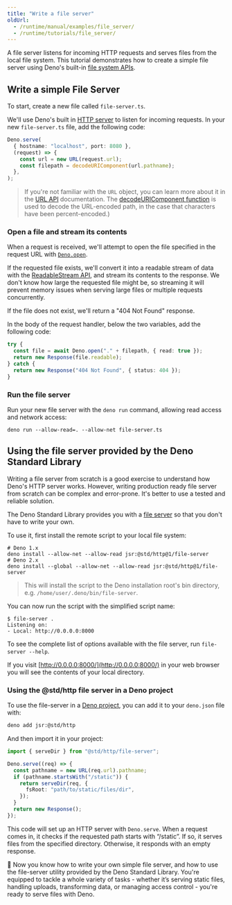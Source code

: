 ```yaml
---
title: "Write a file server"
oldUrl:
  - /runtime/manual/examples/file_server/
  - /runtime/tutorials/file_server/
---
```


A file server listens for incoming HTTP requests and serves files from the local
file system. This tutorial demonstrates how to create a simple file server using
Deno's built-in [file system APIs](/api/deno/file-system).

## Write a simple File Server

To start, create a new file called `file-server.ts`.

We'll use Deno's built in [HTTP server](/api/deno/~/Deno.serve) to listen for
incoming requests. In your new `file-server.ts` file, add the following code:

```ts title="file-server.ts"
Deno.serve(
  { hostname: "localhost", port: 8080 },
  (request) => {
    const url = new URL(request.url);
    const filepath = decodeURIComponent(url.pathname);
  },
);
```

> If you're not familiar with the `URL` object, you can learn more about it in
> the [URL API](https://developer.mozilla.org/en-US/docs/Web/API/URL)
> documentation. The
> [decodeURIComponent function](https://developer.mozilla.org/en-US/docs/Web/JavaScript/Reference/Global_Objects/decodeURIComponent)
> is used to decode the URL-encoded path, in the case that characters have been
> percent-encoded.)

### Open a file and stream its contents

When a request is received, we'll attempt to open the file specified in the
request URL with [`Deno.open`](/api/deno/~/Deno.open).

If the requested file exists, we'll convert it into a readable stream of data
with the
[ReadableStream API](https://developer.mozilla.org/en-US/docs/Web/API/ReadableStream),
and stream its contents to the response. We don't know how large the requested
file might be, so streaming it will prevent memory issues when serving large
files or multiple requests concurrently.

If the file does not exist, we'll return a "404 Not Found" response.

In the body of the request handler, below the two variables, add the following
code:

```ts
try {
  const file = await Deno.open("." + filepath, { read: true });
  return new Response(file.readable);
} catch {
  return new Response("404 Not Found", { status: 404 });
}
```

### Run the file server

Run your new file server with the `deno run` command, allowing read access and
network access:

```shell
deno run --allow-read=. --allow-net file-server.ts
```

## Using the file server provided by the Deno Standard Library

Writing a file server from scratch is a good exercise to understand how Deno's
HTTP server works. However, writing production ready file server from scratch
can be complex and error-prone. It's better to use a tested and reliable
solution.

The Deno Standard Library provides you with a
[file server](https://jsr.io/@std/http/doc/file-server/~) so that you don't have
to write your own.

To use it, first install the remote script to your local file system:

```shell
# Deno 1.x
deno install --allow-net --allow-read jsr:@std/http@1/file-server
# Deno 2.x
deno install --global --allow-net --allow-read jsr:@std/http@1/file-server
```

> This will install the script to the Deno installation root's bin directory,
> e.g. `/home/user/.deno/bin/file-server`.

You can now run the script with the simplified script name:

```shell
$ file-server .
Listening on:
- Local: http://0.0.0.0:8000
```

To see the complete list of options available with the file server, run
`file-server --help`.

If you visit [http://0.0.0.0:8000/](http://0.0.0.0:8000/) in your web browser
you will see the contents of your local directory.

### Using the @std/http file server in a Deno project

To use the file-server in a
[Deno project](/runtime/getting_started/first_project), you can add it to your
`deno.json` file with:

```sh
deno add jsr:@std/http
```

And then import it in your project:

```ts title="file-server.ts"
import { serveDir } from "@std/http/file-server";

Deno.serve((req) => {
  const pathname = new URL(req.url).pathname;
  if (pathname.startsWith("/static")) {
    return serveDir(req, {
      fsRoot: "path/to/static/files/dir",
    });
  }
  return new Response();
});
```

This code will set up an HTTP server with `Deno.serve`. When a request comes in,
it checks if the requested path starts with “/static”. If so, it serves files
from the specified directory. Otherwise, it responds with an empty response.

🦕 Now you know how to write your own simple file server, and how to use the
file-server utility provided by the Deno Standard Library. You're equipped to
tackle a whole variety of tasks - whether it’s serving static files, handling
uploads, transforming data, or managing access control - you're ready to serve
files with Deno.

